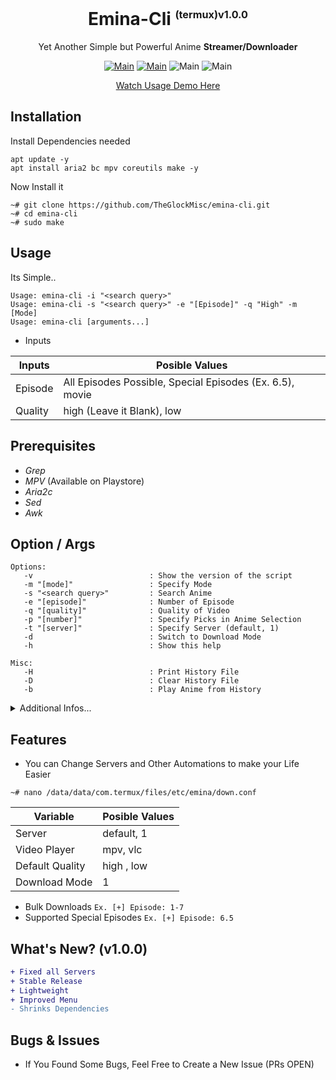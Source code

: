 <div align="center">
<h1>Emina-Cli <sup><sub><sup>(termux)v1.0.0</sup></sub></sup></h1>

Yet Another Simple but Powerful Anime **Streamer/Downloader**


[![Main](https://img.shields.io/badge/Maintainer-TheGlockMisc-green?style=flat)](https://github.com/TheGlockMisc)
[![Main](https://img.shields.io/badge/Maintainer-Zudeath-green?style=flat)](https://github.com/Zudeath)
![Main](https://img.shields.io/badge/OS-Android-blue?style=flat)
![Main](https://img.shields.io/badge/Status-Working-green?style=flat)

[Watch Usage Demo Here](https://youtu.be/YkSA9CnnbzU)
</div>

## Installation
Install Dependencies needed
```
apt update -y
apt install aria2 bc mpv coreutils make -y
```

Now Install it
```
~# git clone https://github.com/TheGlockMisc/emina-cli.git
~# cd emina-cli
~# sudo make
```
## Usage
Its Simple..
```
Usage: emina-cli -i "<search query>"
Usage: emina-cli -s "<search query>" -e "[Episode]" -q "High" -m [Mode]
Usage: emina-cli [arguments...]
```
+ Inputs

| Inputs | Posible Values |
| ------------- | ---------- |
| Episode | All Episodes Possible, Special Episodes (Ex. 6.5), movie |
| Quality | high (Leave it Blank), low |

## Prerequisites 
+ *Grep*
+ *MPV* (Available on Playstore)
+ *Aria2c*
+ *Sed*
+ *Awk*
## Option / Args
```
Options:
   -v                          : Show the version of the script
   -m "[mode]"                 : Specify Mode
   -s "<search query>"         : Search Anime
   -e "[episode]"              : Number of Episode
   -q "[quality]"              : Quality of Video
   -p "[number]"               : Specify Picks in Anime Selection
   -t "[server]"               : Specify Server (default, 1)
   -d                          : Switch to Download Mode
   -h                          : Show this help

Misc:
   -H                          : Print History File
   -D                          : Clear History File
   -b                          : Play Anime from History
```
<details>
<summary>Additional Infos...</summary>
 
+ Option "-t" will specify which server will used to Stream/Download the file, if this argument presented it will ignore the Config File where the automation stored to set the server..

+ Option "--dub" will change Mode, (Default: None).
    + dub                        : Switch to Dub Mode (Dubbed Anime Only)

+ Option "-q" flag is ignored when downloading Range of Episodes (Default: High)
</details>

## Features
+ You can Change Servers and Other Automations to make your Life Easier
```
~# nano /data/data/com.termux/files/etc/emina/down.conf
```

| Variable | Posible Values |
| ------------- | ---------- |
| Server | default, 1 |
| Video Player | mpv, vlc |
| Default Quality | high , low |
| Download Mode | 1 |

+ Bulk Downloads
`Ex. [+] Episode: 1-7`
+ Supported Special Episodes
`Ex. [+] Episode: 6.5`

## What's New? (v1.0.0)
```diff
+ Fixed all Servers
+ Stable Release
+ Lightweight
+ Improved Menu
- Shrinks Dependencies
```

## Bugs & Issues
+ If You Found Some Bugs, Feel Free to Create a New Issue (PRs OPEN)
